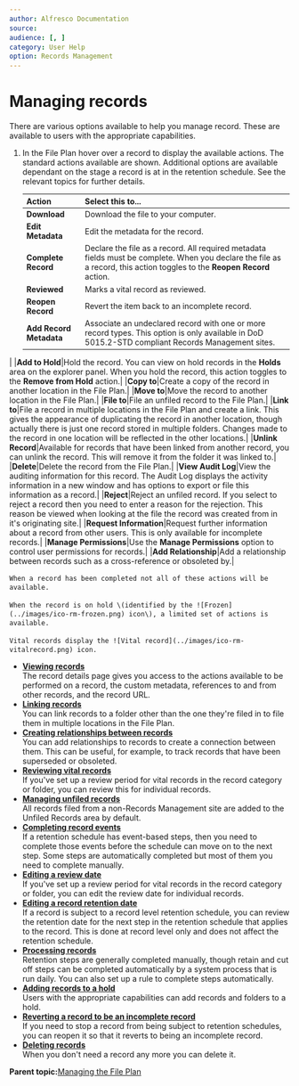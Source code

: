 ```yaml
---
author: Alfresco Documentation
source: 
audience: [, ]
category: User Help
option: Records Management
---
```


# Managing records

There are various options available to help you manage record. These are available to users with the appropriate capabilities.

1.  In the File Plan hover over a record to display the available actions. The standard actions available are shown. Additional options are available dependant on the stage a record is at in the retention schedule. See the relevant topics for further details.

    |Action|Select this to...|
    |------|-----------------|
    |**Download**|Download the file to your computer.|
    |**Edit Metadata**|Edit the metadata for the record.|
    |**Complete Record**|Declare the file as a record. All required metadata fields must be complete. When you declare the file as a record, this action toggles to the **Reopen Record** action.|
    |**Reviewed**|Marks a vital record as reviewed.|
    |**Reopen Record**|Revert the item back to an incomplete record.|
    |**Add Record Metadata**|Associate an undeclared record with one or more record types. This option is only available in DoD 5015.2-STD compliant Records Management sites.

|
    |**Add to Hold**|Hold the record. You can view on hold records in the **Holds** area on the explorer panel. When you hold the record, this action toggles to the **Remove from Hold** action.|
    |**Copy to**|Create a copy of the record in another location in the File Plan.|
    |**Move to**|Move the record to another location in the File Plan.|
    |**File to**|File an unfiled record to the File Plan.|
    |**Link to**|File a record in multiple locations in the File Plan and create a link. This gives the appearance of duplicating the record in another location, though actually there is just one record stored in multiple folders. Changes made to the record in one location will be reflected in the other locations.|
    |**Unlink Record**|Available for records that have been linked from another record, you can unlink the record. This will remove it from the folder it was linked to.|
    |**Delete**|Delete the record from the File Plan.|
    |**View Audit Log**|View the auditing information for this record. The Audit Log displays the activity information in a new window and has options to export or file this information as a record.|
    |**Reject**|Reject an unfiled record. If you select to reject a record then you need to enter a reason for the rejection. This reason be viewed when looking at the file the record was created from in it's originating site.|
    |**Request Information**|Request further information about a record from other users. This is only available for incomplete records.|
    |**Manage Permissions**|Use the **Manage Permissions** option to control user permissions for records.|
    |**Add Relationship**|Add a relationship between records such as a cross-reference or obsoleted by.|

    When a record has been completed not all of these actions will be available.

    When the record is on hold \(identified by the ![Frozen](../images/ico-rm-frozen.png) icon\), a limited set of actions is available.

    Vital records display the ![Vital record](../images/ico-rm-vitalrecord.png) icon.


-   **[Viewing records](../tasks/rm-records-manage-view.md)**  
The record details page gives you access to the actions available to be performed on a record, the custom metadata, references to and from other records, and the record URL.
-   **[Linking records](../tasks/rm-records-manage-link.md)**  
You can link records to a folder other than the one they're filed in to file them in multiple locations in the File Plan.
-   **[Creating relationships between records](../tasks/rm-records-manage-reference.md)**  
You can add relationships to records to create a connection between them. This can be useful, for example, to track records that have been superseded or obsoleted.
-   **[Reviewing vital records](../tasks/rm-records-manage-review.md)**  
If you've set up a review period for vital records in the record category or folder, you can review this for individual records.
-   **[Managing unfiled records](../concepts/rm-records-manage-unfiled.md)**  
All records filed from a non-Records Management site are added to the Unfiled Records area by default.
-   **[Completing record events](../tasks/rm-records-manage-events.md)**  
If a retention schedule has event-based steps, then you need to complete those events before the schedule can move on to the next step. Some steps are automatically completed but most of them you need to complete manually.
-   **[Editing a review date](../tasks/rm-records-manage-editdate.md)**  
If you've set up a review period for vital records in the record category or folder, you can edit the review date for individual records.
-   **[Editing a record retention date](../tasks/rm-records-manage-dispdate.md)**  
If a record is subject to a record level retention schedule, you can review the retention date for the next step in the retention schedule that applies to the record. This is done at record level only and does not affect the retention schedule.
-   **[Processing records](../tasks/rm-dispsched-actions.md)**  
Retention steps are generally completed manually, though retain and cut off steps can be completed automatically by a system process that is run daily. You can also set up a rule to complete steps automatically.
-   **[Adding records to a hold](../tasks/rm-records-manage-freeze.md)**  
Users with the appropriate capabilities can add records and folders to a hold.
-   **[Reverting a record to be an incomplete record](../tasks/rm-records-manage-reopen.md)**  
If you need to stop a record from being subject to retention schedules, you can reopen it so that it reverts to being an incomplete record.
-   **[Deleting records](../tasks/rm-records-manage-delete.md)**  
When you don't need a record any more you can delete it.

**Parent topic:**[Managing the File Plan](../concepts/rm-fileplan-manage.md)

